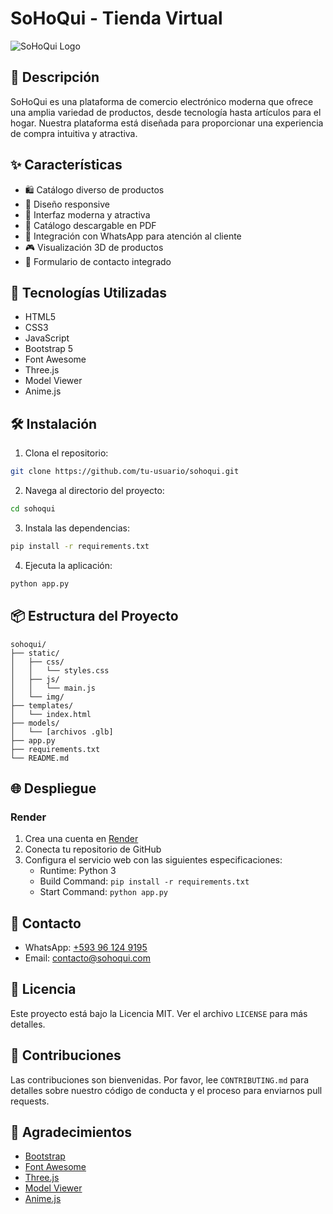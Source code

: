 # SoHoQui - Tienda Virtual

![SoHoQui Logo](img/computer-4674870_640.png)

## 📝 Descripción

SoHoQui es una plataforma de comercio electrónico moderna que ofrece una amplia variedad de productos, desde tecnología hasta artículos para el hogar. Nuestra plataforma está diseñada para proporcionar una experiencia de compra intuitiva y atractiva.

## ✨ Características

- 🛍️ Catálogo diverso de productos
- 📱 Diseño responsive
- 🎨 Interfaz moderna y atractiva
- 📄 Catálogo descargable en PDF
- 💬 Integración con WhatsApp para atención al cliente
- 🎮 Visualización 3D de productos
- 📧 Formulario de contacto integrado

## 🚀 Tecnologías Utilizadas

- HTML5
- CSS3
- JavaScript
- Bootstrap 5
- Font Awesome
- Three.js
- Model Viewer
- Anime.js

## 🛠️ Instalación

1. Clona el repositorio:
```bash
git clone https://github.com/tu-usuario/sohoqui.git
```

2. Navega al directorio del proyecto:
```bash
cd sohoqui
```

3. Instala las dependencias:
```bash
pip install -r requirements.txt
```

4. Ejecuta la aplicación:
```bash
python app.py
```

## 📦 Estructura del Proyecto

```
sohoqui/
├── static/
│   ├── css/
│   │   └── styles.css
│   ├── js/
│   │   └── main.js
│   └── img/
├── templates/
│   └── index.html
├── models/
│   └── [archivos .glb]
├── app.py
├── requirements.txt
└── README.md
```

## 🌐 Despliegue

### Render
1. Crea una cuenta en [Render](https://render.com)
2. Conecta tu repositorio de GitHub
3. Configura el servicio web con las siguientes especificaciones:
   - Runtime: Python 3
   - Build Command: `pip install -r requirements.txt`
   - Start Command: `python app.py`

## 📱 Contacto

- WhatsApp: [+593 96 124 9195](https://wa.me/+593961249195)
- Email: [contacto@sohoqui.com](mailto:contacto@sohoqui.com)

## 📄 Licencia

Este proyecto está bajo la Licencia MIT. Ver el archivo `LICENSE` para más detalles.

## 🤝 Contribuciones

Las contribuciones son bienvenidas. Por favor, lee `CONTRIBUTING.md` para detalles sobre nuestro código de conducta y el proceso para enviarnos pull requests.

## 🙏 Agradecimientos

- [Bootstrap](https://getbootstrap.com)
- [Font Awesome](https://fontawesome.com)
- [Three.js](https://threejs.org)
- [Model Viewer](https://modelviewer.dev)
- [Anime.js](https://animejs.com) 